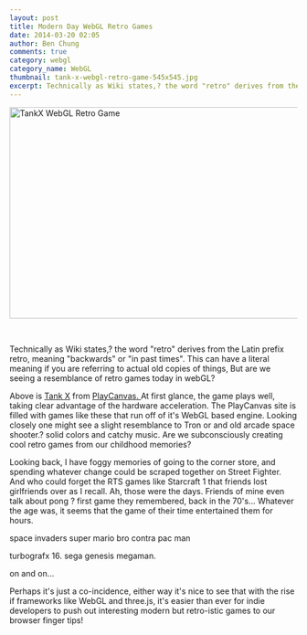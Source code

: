 ```yaml
---
layout: post
title: Modern Day WebGL Retro Games
date: 2014-03-20 02:05
author: Ben Chung
comments: true
category: webgl
category_name: WebGL
thumbnail: tank-x-webgl-retro-game-545x545.jpg
excerpt: Technically as Wiki states,? the word "retro" derives from the Latin prefix retro, meaning "backwards" or "in past times". This can have a literal meaning if you are referring to actual old copies of things, But are we seeing a resemblance of retro games today in webGL?
---
```

<a href="{{site.baseurl}}/images/blog/tank-x-webgl-retro-game.jpg" rel="attachment wp-att-534"><img class="alignnone size-large wp-image-534" src="{{site.baseurl}}/images/blog/tank-x-webgl-retro-game-1024x505.jpg" alt="TankX WebGL Retro Game" width="750" height="370" /></a>

&nbsp;

Technically as Wiki states,? the word "retro" derives from the Latin prefix retro, meaning "backwards" or "in past times". This can have a literal meaning if you are referring to actual old copies of things, But are we seeing a resemblance of retro games today in webGL?

Above is <a href="http://playcanv.as/p/aP0oxhUr" target="_blank">Tank X</a> from <a href="https://playcanvas.com/" target="_blank">PlayCanvas. </a>At first glance, the game plays well, taking clear advantage of the hardware acceleration. The PlayCanvas site is filled with games like these that run off of it's WebGL based engine. Looking closely one might see a slight resemblance to Tron or and old arcade space shooter.? solid colors and catchy music. Are we subconsciously creating cool retro games from our childhood memories?

Looking back, I have foggy memories of going to the corner store, and spending whatever change could be scraped together on Street Fighter. And who could forget the RTS games like Starcraft 1 that friends lost girlfriends over as I recall. Ah, those were the days. Friends of mine even talk about pong ? first game they remembered, back in the 70's... Whatever the age was, it seems that the game of their time entertained them for hours.

space invaders
super mario bro
contra
pac man

turbografx 16.
sega genesis
megaman.

on and on...

Perhaps it's just a co-incidence, either way it's nice to see that with the rise if frameworks like WebGL and three.js, it's easier than ever for indie developers to push out interesting modern but retro-istic games to our browser finger tips!
